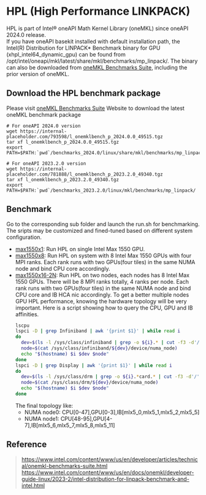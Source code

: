 # HPL (High Performance LINKPACK)
HPL is part of Intel® oneAPI Math Kernel Library (oneMKL) since oneAPI 2024.0 release.   
If you have oneAPI basekit installed with default installation path, the Intel(R) Distribution for LINPACK* Benchmark binary for GPU (xhpl_intel64_dynamic_gpu) can be found from /opt/intel/oneapi/mkl/latest/share/mkl/benchmarks/mp_linpack/. The binary can also be downloaded from [oneMKL Benchmarks Suite](https://www.intel.com/content/www/us/en/developer/articles/technical/onemkl-benchmarks-suite.html), including the prior version of oneMKL.  

## Download the HPL benchmark package
Please visit [oneMKL Benchmarks Suite](https://www.intel.com/content/www/us/en/developer/articles/technical/onemkl-benchmarks-suite.html) Website to download the latest oneMKL benchmark package   
```
# For oneAPI 2024.0 version
wget https://internal-placeholder.com/793598/l_onemklbench_p_2024.0.0_49515.tgz
tar xf l_onemklbench_p_2024.0.0_49515.tgz
export PATH=$PATH:`pwd`/benchmarks_2024.0/linux/share/mkl/benchmarks/mp_linpack/

# For oneAPI 2023.2.0 version
wget https://internal-placeholder.com/781888/l_onemklbench_p_2023.2.0_49340.tgz
tar xf l_onemklbench_p_2023.2.0_49340.tgz
export PATH=$PATH:`pwd`/benchmarks_2023.2.0/linux/mkl/benchmarks/mp_linpack/
```
## Benchmark
Go to the corresponding sub folder and launch the run.sh for benchmarking.   
The sripts may be customized and fined-tuned based on different system configuration.
- [max1550x1](./max1550x1/): Run HPL on single Intel Max 1550 GPU.
- [max1550x8](./max1550x8/): Run HPL on system with 8 Intel Max 1550 GPUs with four MPI ranks. Each rank runs with two GPUs(four tiles) in the same NUMA node and bind CPU core accordingly.
- [max1550x16-2N](./max1550x16-2N/): Run HPL on two nodes, each nodes has 8 Intel Max 1550 GPUs. There will be 8 MPI ranks totally, 4 ranks per node. Each rank runs with two GPUs(four tiles) in the same NUMA node and bind CPU core and IB HCA nic accordingly.
  To get a better multiple nodes GPU HPL performance, knowing the hardware topology will be very important. Here is a script showing how to query the CPU, GPU and IB affinities.
  ```bash
  lscpu
  lspci -D | grep Infiniband | awk '{print $1}' | while read i
  do
    dev=$(ls -l /sys/class/infiniband | grep -o ${i}.* | cut -f3 -d'/')
    node=$(cat /sys/class/infiniband/${dev}/device/numa_node)
    echo "$(hostname) $i $dev $node"
  done
  lspci -D | grep Display | awk '{print $1}' | while read i
  do
    dev=$(ls -l /sys/class/drm | grep -o ${i}.*card.* | cut -f3 -d'/')
    node=$(cat /sys/class/drm/${dev}/device/numa_node)
    echo "$(hostname) $i $dev $node"
  done
  ```
  The final topology like:
    - NUMA node0: CPU[0-47],GPU[0-3],IB[mlx5_0,mlx5_1,mlx5_2,mlx5_5]
    - NUMA node1: CPU[48-95],GPU[4-7],IB[mlx5_6,mlx5_7,mlx5_8,mlx5_11]

## Reference
> https://www.intel.com/content/www/us/en/developer/articles/technical/onemkl-benchmarks-suite.html
> https://www.intel.com/content/www/us/en/docs/onemkl/developer-guide-linux/2023-2/intel-distribution-for-linpack-benchmark-and-intel.html
